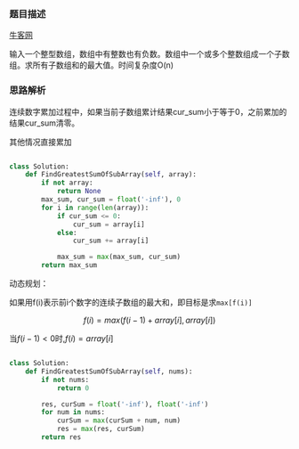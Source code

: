 ### 题目描述

[牛客网](https://www.nowcoder.com/practice/459bd355da1549fa8a49e350bf3df484?tpId=13&tqId=11183&tPage=1&rp=1&ru=/ta/coding-interviews&qru=/ta/coding-interviews/question-ranking)

输入一个整型数组，数组中有整数也有负数。数组中一个或多个整数组成一个子数组。求所有子数组和的最大值。时间复杂度O(n)

### 思路解析

连续数字累加过程中，如果当前子数组累计结果cur_sum小于等于0，之前累加的结果cur_sum清零。

其他情况直接累加

```python

class Solution:
    def FindGreatestSumOfSubArray(self, array):
        if not array:
            return None
        max_sum, cur_sum = float('-inf'), 0
        for i in range(len(array)):
            if cur_sum <= 0:
                cur_sum = array[i]
            else:
                cur_sum += array[i]

            max_sum = max(max_sum, cur_sum)
        return max_sum


```

动态规划：

如果用f(i)表示前i个数字的连续子数组的最大和，即目标是求`max[f(i)]`

$$f(i)=max(f(i-1)+array[i] , array[i])$$

当$f(i-1)<0$时,$f(i)=array[i]$

```python

class Solution:
    def FindGreatestSumOfSubArray(self, nums):
        if not nums:
            return 0

        res, curSum = float('-inf'), float('-inf')
        for num in nums:
            curSum = max(curSum + num, num)
            res = max(res, curSum)
        return res
        

```
